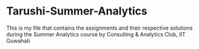 # Tarushi-Summer-Analytics
This is my file that contains the assignments and their respective solutions during the Summer Analytics course by Consulting &amp; Analytics Club, IIT Guwahati
